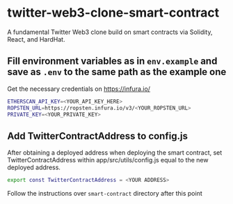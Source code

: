 # twitter-web3-clone-smart-contract

A fundamental Twitter Web3 clone build on smart contracts via Solidity, React, and HardHat.

## Fill environment variables as in `env.example` and save as `.env` to the same path as the example one

Get the necessary credentials on https://infura.io/

```bash
ETHERSCAN_API_KEY=<YOUR_API_KEY_HERE>
ROPSTEN_URL=https://ropsten.infura.io/v3/<YOUR_ROPSTEN_URL>
PRIVATE_KEY=<YOUR_PRIVATE_KEY>
```

## Add TwitterContractAddress to config.js

After obtaining a deployed address when deploying the smart contract, set TwitterContractAddress within app/src/utils/config.js equal to the new deployed address.

```bash
export const TwitterContractAddress = <YOUR ADDRESS>
```

Follow the instructions over `smart-contract` directory after this point
